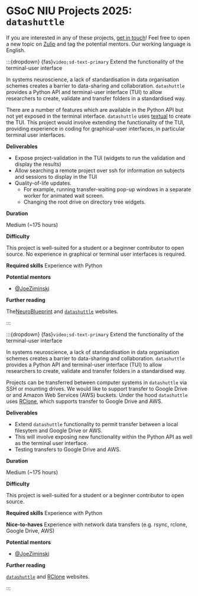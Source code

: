 # GSoC NIU Projects 2025: `datashuttle`

If you are interested in any of these projects, [get in touch](https://datashuttle.neuroinformatics.dev/pages/community/index.html)! Feel free to open a new topic on [Zulip](https://neuroinformatics.zulipchat.com/#narrow/channel/405999-DataShuttle) and tag the potential mentors.
Our working language is English.


<!-- ------------------------------ -->
:::{dropdown} {fas}`video;sd-text-primary` Extend the functionality of the terminal-user interface

In systems neuroscience, a lack of standardisation in data organisation schemes creates a barrier to data-sharing
and collaboration. ``datashuttle`` provides a Python API and terminal-user interface (TUI) to allow researchers
to create, validate and transfer folders in a standardised way.

There are a number of features which are available in the Python API but not yet exposed in the terminal interface.
``datashuttle`` uses [textual](https://github.com/Textualize/textual) to create the TUI. This project would
involve extending the functionality of the TUI, providing experience in coding for graphical-user interfaces,
in particular terminal user interfaces.

**Deliverables**
<!-- Goals, or expected status after Community Bonding Period, Start of Coding, End of Coding. Stretch goals? -->
- Expose project-validation in the TUI (widgets to run the validation and display the results)
- Allow searching a remote project over ssh for information on subjects and sessions to display in the TUI
- Quality-of-life updates. 
  - For example, running transfer-waiting pop-up windows in a separate worker for animated wait screen. 
  - Changing the root drive on directory tree widgets.

**Duration**
<!-- Small (~90 hours), Medium (~175 hours) or Large (~350 hours)  -->
Medium (~175 hours)


**Difficulty**
<!-- Is this project geared more toward a student level or a more advanced developer level? -->
This project is well-suited for a student or a beginner contributor to open source. No experience
in graphical or terminal user interfaces is required.


**Required skills**
Experience with Python

**Potential mentors**
- [@JoeZiminski](https://github.com/JoeZiminski)

**Further reading**
<!-- The best pages include links to more detailed descriptions and related materials for each project. They might even include actual use cases! -->

The[NeuroBlueprint](https://neuroblueprint.neuroinformatics.dev/latest/index.html) and 
[``datashuttle``](https://datashuttle.neuroinformatics.dev/index.html) websites.

:::

<!-- ------------------------------ -->
:::{dropdown} {fas}`video;sd-text-primary` Extend the functionality of the terminal-user interface

In systems neuroscience, a lack of standardisation in data organisation schemes creates a barrier to data-sharing
and collaboration. ``datashuttle`` provides a Python API and terminal-user interface (TUI) to allow researchers
to create, validate and transfer folders in a standardised way.

Projects can be transferred between computer systems in ``datashuttle`` via SSH or mounting drives.
We would like to support transfer to Google Drive or and Amazon Web Services (AWS) buckets.
Under the hood ``datashuttle`` uses [RClone](https://rclone.org/), which supports transfer to Google Drive and AWS.

**Deliverables**
<!-- Goals, or expected status after Community Bonding Period, Start of Coding, End of Coding. Stretch goals? -->
- Extend ``datashuttle`` functionality to permit transfer between a local filesytem and Google Drive or AWS.
- This will involve exposing new functionality within the Python API as well as the terminal user interface.
- Testing transfers to Google Drive and AWS.

**Duration**
<!-- Small (~90 hours), Medium (~175 hours) or Large (~350 hours)  -->
Medium (~175 hours)


**Difficulty**
<!-- Is this project geared more toward a student level or a more advanced developer level? -->
This project is well-suited for a student or a beginner contributor to open source. 


**Required skills**
Experience with Python

**Nice-to-haves**
Experience with network data transfers (e.g. rsync, rclone, Google Drive, AWS)

**Potential mentors**
- [@JoeZiminski](https://github.com/JoeZiminski)

**Further reading**
<!-- The best pages include links to more detailed descriptions and related materials for each project. They might even include actual use cases! -->

[``datashuttle``](https://datashuttle.neuroinformatics.dev/index.html) and [RClone](https://rclone.org/) websites.

:::